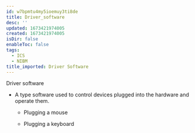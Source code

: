 ```yaml
---
id: w7bpmtu4my5ioemuy3ti8de
title: Driver_software
desc: ''
updated: 1673421974005
created: 1673421974005
isDir: false
enableToc: false
tags:
  - ICS
  - NIBM
title_imported: Driver Software
---
```


Driver software

-   A type software used to control devices plugged into the hardware and operate them.

    -   Plugging a mouse

    -   Plugging a keyboard
